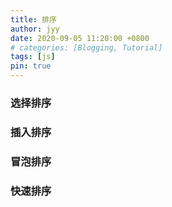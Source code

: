 ```yaml
---
title: 排序
author: jyy
date: 2020-09-05 11:20:00 +0800
# categories: [Blogging, Tutorial]
tags: [js]
pin: true
---
```


### 选择排序

### 插入排序

### 冒泡排序

### 快速排序
